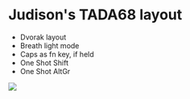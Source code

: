 # Judison's TADA68 layout

* Dvorak layout
* Breath light mode
* Caps as fn key, if held
* One Shot Shift
* One Shot AltGr

![](https://i.imgur.com/X1bfHKo.png)

<!--- 
http://www.keyboard-layout-editor.com/
Raw Data:

["~\n`","!\n1","@\n2","#\n3","$\n4","%\n5","^\n6","&\n7","*\n8","(\n9",")\n0","{\n[","}\n]",{w:2},"Backspace","Esc"],
[{w:1.5},"Tab","\"\n'","<\n,",">\n.","P","Y","F","G","C","R","L","?\n/","+\n=",{w:1.5},"|\n\\","Delete"],
[{t:"#000000\n#0000ff",w:1.75},"Caps Lock\nFn",{t:"#000000"},"A","O","E","U","I","D","H","T","N","S","_\n-",{w:2.25},"Enter","Pg Up"],
[{t:"#000000\n#ff0000",w:2.25},"Shift\nOSM",{t:"#000000"},":\n;","Q","J","K","X","B","M","W","V","Z",{t:"#000000\n#ff0000",w:1.75},"Shift\nOSM",{t:"#000000"},"Up","Pg Dn"],
[{w:1.25},"Ctrl",{w:1.25},"Win",{w:1.25},"Alt",{a:7,w:6.25},"",{t:"#000000\n#ff0000",a:4},"Alt\nOSM",{t:"#0000ff"},"Fn",{t:"#000000"},"Ctrl","Left","Down","Right"],
[{a:5,w:16,d:true},"\nFunction Layer"],
[{a:4},"Esc","F1","F2","F3","F4","F5","F6","F7","F8","F9","F10","F11","F12",{w:2},"Delete",{a:7},""],
[{w:1.5},"","","","",{a:4},"Pr.Scn",{a:7},"","","","","","","","",{w:1.5},"",{a:4},"Ins"],
[{a:7,w:1.75},"","","","","","","","","","","","",{w:2.25},"",{a:4},"Home"],
[{a:7,w:2.25},"",{a:4},"Bl -","Bl Tog","Bl +","Breath",{a:7},"","","",{a:4},"Mute","Vol Dn","Vol Up",{a:7,w:1.75},"",{a:4},"Pg Up","End"],
[{a:7,w:1.25},"",{w:1.25},"",{w:1.25},"",{w:6.25},"","","","",{a:4},"Home","Pg Dn","End"]

--->
